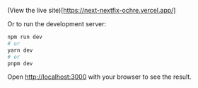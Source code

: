 (View the live site)[https://next-nextfix-ochre.vercel.app/]


Or to run the development server:

```bash
npm run dev
# or
yarn dev
# or
pnpm dev
```

Open [http://localhost:3000](http://localhost:3000) with your browser to see the result.


